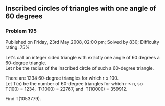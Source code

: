 Inscribed circles of triangles with one angle of 60 degrees
-----------------------------------------------------------

### Problem 195

Published on Friday, 23rd May 2008, 02:00 pm; Solved by 830; Difficulty
rating: 75%

Let's call an integer sided triangle with exactly one angle of 60
degrees a 60-degree triangle.\
 Let r be the radius of the inscribed circle of such a 60-degree
triangle.

There are 1234 60-degree triangles for which r ≤ 100.\
Let T(n) be the number of 60-degree triangles for which r ≤ n, so\
 T(100) = 1234,  T(1000) = 22767, and  T(10000) = 359912.

Find T(1053779).
